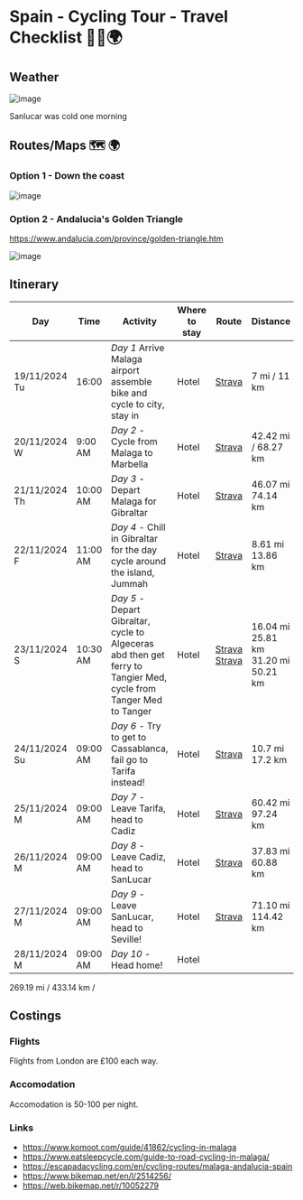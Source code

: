 # Spain - Cycling Tour - Travel Checklist 🚴‍♂️🌍

## Weather

![image](https://github.com/user-attachments/assets/eeffa943-d29d-4268-b1e6-5f33f004d98f)

Sanlucar was cold one morning

## Routes/Maps 🗺️ 🌍

### Option 1 - Down the coast

![image](https://github.com/user-attachments/assets/0afcbc01-b8c0-44b1-940f-888709b9b5e6)

### Option 2 - Andalucia's Golden Triangle

https://www.andalucia.com/province/golden-triangle.htm

![image](https://github.com/user-attachments/assets/c88f0297-8f13-41f8-a99c-a8185b1ca806)

## Itinerary

| Day | Time | Activity | Where to stay | Route | Distance |
| --- | ---- | -------- | ------------- | ----- | -------- |
| 19/11/2024 Tu | 16:00    | *Day 1* Arrive Malaga airport assemble bike and cycle to city, stay in                                                                     | Hotel | [Strava](https://www.strava.com/activities/12938152470) | 7 mi / 11 km
| 20/11/2024 W | 9:00 AM  | *Day 2* - Cycle from Malaga to Marbella                                                                                                     | Hotel  | [Strava](https://www.strava.com/activities/12946678710) | 42.42 mi / 68.27 km
| 21/11/2024 Th | 10:00 AM | *Day 3* - Depart Malaga for Gibraltar                                                                                                      | Hotel  | [Strava](https://www.strava.com/activities/12952700568) | 46.07 mi 74.14 km
| 22/11/2024 F | 11:00 AM | *Day 4* - Chill in Gibraltar for the day cycle around the island, Jummah                                                                    | Hotel  | [Strava](https://www.strava.com/activities/12959515869) | 8.61 mi 13.86 km
| 23/11/2024 S | 10:30 AM | *Day 5* - Depart Gibraltar, cycle to Algeceras abd then get ferry to Tangier Med, cycle from Tanger Med to Tanger                           | Hotel  | [Strava](https://www.strava.com/activities/12967737434)  [Strava](https://www.strava.com/activities/12967429812) | 16.04 mi 25.81 km 31.20 mi 50.21 km
| 24/11/2024 Su | 09:00 AM | *Day 6* - Try to get to Cassablanca, fail go to Tarifa instead!                                                                            | Hotel      | [Strava](https://www.strava.com/activities/12974787247) | 10.7 mi	17.2 km
| 25/11/2024 M | 09:00 AM | *Day 7* - Leave Tarifa, head to Cadiz                                                                                                       | Hotel      | [Strava](https://www.strava.com/activities/12979829908) | 60.42 mi 97.24 km
| 26/11/2024 M | 09:00 AM | *Day 8* - Leave Cadiz, head to SanLucar                                                                                                     | Hotel      | [Strava](https://www.strava.com/activities/12990825167) | 37.83 mi 60.88 km
| 27/11/2024 M | 09:00 AM | *Day 9* - Leave SanLucar, head to Seville!                                                                                                  | Hotel      | [Strava](https://www.strava.com/activities/12996349862) | 71.10 mi 114.42 km
| 28/11/2024 M | 09:00 AM | *Day 10* - Head home!                                                                                                                       | Hotel      | 

269.19 mi / 433.14 km / 

## Costings

### Flights 
Flights from London are £100 each way. 

### Accomodation
Accomodation is 50-100 per night. 

### Links

- https://www.komoot.com/guide/41862/cycling-in-malaga
- https://www.eatsleepcycle.com/guide-to-road-cycling-in-malaga/
- https://escapadacycling.com/en/cycling-routes/malaga-andalucia-spain
- https://www.bikemap.net/en/l/2514256/
- https://web.bikemap.net/r/10052279



